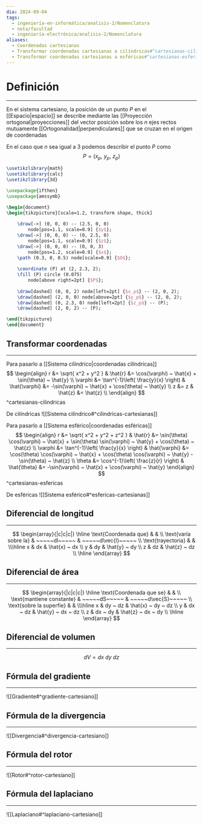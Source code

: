 ```yaml
---
dia: 2024-09-04
tags:
  - ingeniería-en-informática/analisis-2/Nomenclatura
  - nota/facultad
  - ingeniería-electrónica/analisis-2/Nomenclatura
aliases:
  - Coordenadas cartesianas
  - Transformar coordenadas cartesianas a cilíndricas#^cartesianas-cilindricas
  - Transformar coordenadas cartesianas a esféricas#^cartesianas-esfericas
---
```

# Definición
---
En el sistema cartesiano, la posición de un punto $P$ en el [[Espacio|espacio]] se describe mediante las [[Proyección ortogonal|proyecciones]] del vector posición sobre los $n$ ejes rectos mutuamente [[Ortogonalidad|perpendiculares]] que se cruzan en el origen de coordenadas 

En el caso que $n$ sea igual a $3$ podemos describir el punto $P$ como $$ P = (x_p,~y_p,~z_p) $$
```tikz
\usetikzlibrary{math}
\usetikzlibrary{calc}
\usetikzlibrary{3d}

\usepackage{ifthen}
\usepackage{amssymb}

\begin{document} 
\begin{tikzpicture}[scale=1.2, transform shape, thick]
    
    \draw[->] (0, 0, 0) -- (2.5, 0, 0)
        node[pos=1.1, scale=0.9] {$y$};
    \draw[->] (0, 0, 0) -- (0, 2.5, 0)
        node[pos=1.1, scale=0.9] {$z$};
    \draw[->] (0, 0, 0) -- (0, 0, 3)
        node[pos=1.2, scale=0.9] {$x$};
    \path (0.3, 0, 0.5) node[scale=0.9] {$O$};
    
    \coordinate (P) at (2, 2.3, 2);
    \fill (P) circle (0.075)
        node[above right=2pt] {$P$};
    
    \draw[dashed] (0, 0, 2) node[left=2pt] {$x_p$} -- (2, 0, 2);
    \draw[dashed] (2, 0, 0) node[above=2pt] {$y_p$} -- (2, 0, 2);
    \draw[dashed] (0, 2.3, 0) node[left=2pt] {$z_p$} -- (P);
    \draw[dashed] (2, 0, 2) -- (P);

\end{tikzpicture}
\end{document}
```
## Transformar coordenadas
---
Para pasarlo a [[Sistema cilíndrico|coordenadas cilíndricas]] 
$$ \begin{align} 
    r &= \sqrt{ x^2 + y^2 } & \hat{r} &= \cos(\varphi) ~ \hat{x} + \sin(\theta) ~ \hat{y} \\
    \varphi &= \tan^{-1}\left( \frac{y}{x} \right) & \hat{\varphi} &= -\sin(\varphi) ~ \hat{x} + \cos(\theta) ~ \hat{y} \\
    z &= z & \hat{z} &= \hat{z} \\
\end{align} $$ 
^cartesianas-cilindricas

De cilíndricas ![[Sistema cilíndrico#^cilindricas-cartesianas]]

Para pasarlo a [[Sistema esférico|coordenadas esféricas]] 
$$ \begin{align} 
    r &= \sqrt{ x^2 + y^2 + z^2 } & \hat{r} &= \sin(\theta) \cos(\varphi) ~ \hat{x} + \sin(\theta) \sin(\varphi) ~ \hat{y} + \cos(\theta) ~ \hat{z} \\
    \varphi &= \tan^{-1}\left( \frac{y}{x} \right) & \hat{\varphi} &= \cos(\theta) \cos(\varphi) ~ \hat{x} + \cos(\theta) \cos(\varphi) ~ \hat{y} - \sin(\theta) ~ \hat{z} \\
    \theta &= \cos^{-1}\left( \frac{z}{r} \right) & \hat{\theta} &= -\sin(\varphi) ~ \hat{x} + \cos(\varphi) ~ \hat{y}
\end{align} $$ 
^cartesianas-esfericas

De esféricas ![[Sistema esférico#^esfericas-cartesianas]]

## Diferencial de longitud
---
$$ \begin{array}{|c|c|c|} \hline
   \text{Coordenada que} & & \\
   \text{varía sobre la} & ~~~~~dl~~~~~ & ~~~~~d\vec{l}~~~~~ \\
   \text{trayectoria} & & \\\hline
   x & dx & \hat{x} ~ dx \\
   y & dy & \hat{y} ~ dy \\
   z & dz & \hat{z} ~ dz \\
\hline \end{array} $$
## Diferencial de área
---
$$ \begin{array}{|c|c|c|} \hline
   \text{Coordenada que se} & & \\
   \text{mantiene constante} & ~~~~~dS~~~~~ & ~~~~~d\vec{S}~~~~~ \\
   \text{sobre la superfie} & & \\\hline
   x & dy ~ dz & \hat{x} ~ dy ~ dz \\
   y & dx ~ dz & \hat{y} ~ dx ~ dz \\
   z & dx ~ dy & \hat{z} ~ dx ~ dy \\
\hline \end{array} $$
## Diferencial de volumen
---
$$ dV =  dx ~ dy ~ dz $$

## Fórmula del gradiente
---
![[Gradiente#^gradiente-cartesiano]]

## Fórmula de la divergencia
---
![[Divergencia#^divergencia-cartesiano]]

## Fórmula del rotor
---
![[Rotor#^rotor-cartesiano]]

## Fórmula del laplaciano
---
![[Laplaciano#^laplaciano-cartesiano]]